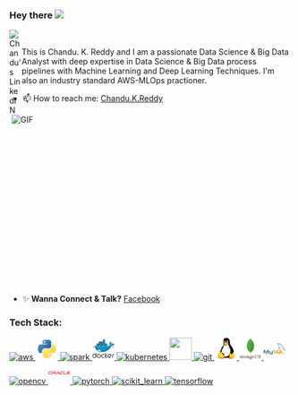 
### Hey there <img src="https://media.giphy.com/media/hvRJCLFzcasrR4ia7z/giphy.gif" width="25px">
<a href="https://www.linkedin.com/in/chandu-k-reddy-b42913163/">
  <img align="left" alt="Chandu's LinkedIN" width="22px" src="https://raw.githubusercontent.com/peterthehan/peterthehan/master/assets/linkedin.svg" />
</a>

<br />


This is Chandu. K. Reddy and I am a passionate Data Science & Big Data Analyst with deep expertise in Data Science & Big Data process pipelines with Machine Learning and Deep Learning Techniques. I'm also an industry standard AWS-MLOps practioner.


  <img align="right" alt="GIF" src="https://github.com/abhisheknaiidu/abhisheknaiidu/blob/master/code.gif?raw=true" width="500" height="320" />
  
- 📫 How to reach me: [Chandu.K.Reddy](https://www.linkedin.com/in/chandu-k-reddy-b42913163/)
- ✨ **Wanna Connect & Talk?** [Facebook](https://www.facebook.com/chanduk.reddy)




  
<h3 align="left"> Tech Stack:</h3>
<p align="left"> <a href="https://aws.amazon.com/" target="_blank"> <img src="https://www.vectorlogo.zone/util/preview.html?image=/logos/amazon_aws/amazon_aws-ar21.svg" alt="aws" width="40" height="40"/> </a> <a href="https://www.python.org" target="_blank"> <img src="https://raw.githubusercontent.com/devicons/devicon/master/icons/python/python-original.svg" alt="python" width="40" height="40"/> </a> <a href="https://spark.apache.org/" target="_blank"> <img src="https://www.vectorlogo.zone/util/preview.html?image=/logos/apache_spark/apache_spark-ar21.svg" alt="spark" width="40" height="40"/> </a> <a href="https://www.docker.com/" target="_blank"> <img src="https://raw.githubusercontent.com/devicons/devicon/master/icons/docker/docker-original-wordmark.svg" alt="docker" width="40" height="40"/> </a> <a href="https://kubernetes.io/" target="_blank"> <img src="https://www.vectorlogo.zone/util/preview.html?image=/logos/kubernetes/kubernetes-ar21.svg" alt="kubernetes" width="40" height="40"/> </a> <a href="https://www.postgresql.org/" target="_blank"> <img src="file:///C:/Users/acreddy/Downloads/postgresql-logo-svgrepo-com.svg" width="40" height="40"/> </a> <a href="https://git-scm.com/" target="_blank"> <img src="https://www.vectorlogo.zone/logos/git-scm/git-scm-icon.svg" alt="git" width="40" height="40"/> </a> <a href="https://www.linux.org/" target="_blank"> <img src="https://raw.githubusercontent.com/devicons/devicon/master/icons/linux/linux-original.svg" alt="linux" width="40" height="40"/> </a> <a href="https://www.mongodb.com/" target="_blank"> <img src="https://raw.githubusercontent.com/devicons/devicon/master/icons/mongodb/mongodb-original-wordmark.svg" alt="mongodb" width="40" height="40"/> </a> <a href="https://www.mysql.com/" target="_blank"> <img src="https://raw.githubusercontent.com/devicons/devicon/master/icons/mysql/mysql-original-wordmark.svg" alt="mysql" width="40" height="40"/> </a> <a href="https://opencv.org/" target="_blank"> <img src="https://www.vectorlogo.zone/logos/opencv/opencv-icon.svg" alt="opencv" width="40" height="40"/> </a> <a href="https://www.oracle.com/" target="_blank"> <img src="https://raw.githubusercontent.com/devicons/devicon/master/icons/oracle/oracle-original.svg" alt="oracle" width="40" height="40"/> </a>  <a href="https://pytorch.org/" target="_blank"> <img src="https://www.vectorlogo.zone/logos/pytorch/pytorch-icon.svg" alt="pytorch" width="40" height="40"/> </a> <a href="https://scikit-learn.org/" target="_blank"> <img src="https://upload.wikimedia.org/wikipedia/commons/0/05/Scikit_learn_logo_small.svg" alt="scikit_learn" width="40" height="40"/> </a> <a href="https://www.tensorflow.org" target="_blank"> <img src="https://www.vectorlogo.zone/logos/tensorflow/tensorflow-icon.svg" alt="tensorflow" width="40" height="40"/> </a> </p>

   




















